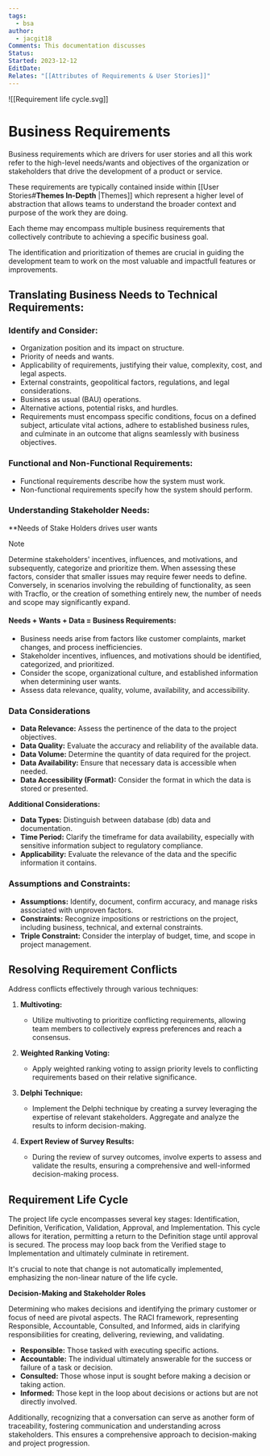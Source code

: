 ```yaml
---
tags:
  - bsa
author:
  - jacgit18
Comments: This documentation discusses
Status: 
Started: 2023-12-12
EditDate: 
Relates: "[[Attributes of Requirements & User Stories]]"
---
```


![[Requirement life cycle.svg]]

# Business Requirements 
Business requirements which are drivers for user stories and all this work refer to the high-level needs/wants and objectives of the organization or stakeholders that drive the development of a product or service.

These requirements are typically contained inside within [[User Stories#**Themes In-Depth** |Themes]] which represent a higher level of abstraction that allows teams to understand the broader context and purpose of the work they are doing.

Each theme may encompass multiple business requirements that collectively contribute to achieving a specific business goal.

The identification and prioritization of themes are crucial in guiding the development team to work on the most valuable and impactfull features or improvements.

## **Translating Business Needs to Technical Requirements:**

### **Identify and Consider:**
   - Organization position and its impact on structure.
   - Priority of needs and wants.
   - Applicability of requirements, justifying their value, complexity, cost, and legal aspects.
   - External constraints, geopolitical factors, regulations, and legal considerations.
   - Business as usual (BAU) operations.
   - Alternative actions, potential risks, and hurdles.
   - Requirements must encompass specific conditions, focus on a defined subject, articulate vital actions, adhere to established business rules, and culminate in an outcome that aligns seamlessly with business objectives.

### **Functional and Non-Functional Requirements:**
   - Functional requirements describe how the system must work.
   - Non-functional requirements specify how the system should perform.


### **Understanding Stakeholder Needs:**
**Needs of Stake Holders drives user wants
>[!note]
> Determine stakeholders' incentives, influences, and motivations, and subsequently, categorize and prioritize them. When assessing these factors, consider that smaller issues may require fewer needs to define. Conversely, in scenarios involving the rebuilding of functionality, as seen with Tracflo, or the creation of something entirely new, the number of needs and scope may significantly expand.
#### Needs + Wants + Data = Business Requirements:
   - Business needs arise from factors like customer complaints, market changes, and process inefficiencies.
   - Stakeholder incentives, influences, and motivations should be identified, categorized, and prioritized.
   - Consider the scope, organizational culture, and established information when determining user wants.
   - Assess data relevance, quality, volume, availability, and accessibility.

### Data Considerations
- **Data Relevance:** Assess the pertinence of the data to the project objectives.
- **Data Quality:** Evaluate the accuracy and reliability of the available data.
- **Data Volume:** Determine the quantity of data required for the project.
- **Data Availability:** Ensure that necessary data is accessible when needed.
- **Data Accessibility (Format):** Consider the format in which the data is stored or presented.

**Additional Considerations:**
- **Data Types:** Distinguish between database (db) data and documentation.
- **Time Period:** Clarify the timeframe for data availability, especially with sensitive information subject to regulatory compliance.
- **Applicability:** Evaluate the relevance of the data and the specific information it contains.

### **Assumptions and Constraints:**
   - **Assumptions:** Identify, document, confirm accuracy, and manage risks associated with unproven factors.
   - **Constraints:** Recognize impositions or restrictions on the project, including business, technical, and external constraints.
   - **Triple Constraint:** Consider the interplay of budget, time, and scope in project management.

## Resolving Requirement Conflicts
Address conflicts effectively through various techniques:

1. **Multivoting:**
   - Utilize multivoting to prioritize conflicting requirements, allowing team members to collectively express preferences and reach a consensus.

2. **Weighted Ranking Voting:**
   - Apply weighted ranking voting to assign priority levels to conflicting requirements based on their relative significance.

3. **Delphi Technique:**
   - Implement the Delphi technique by creating a survey leveraging the expertise of relevant stakeholders. Aggregate and analyze the results to inform decision-making.

4. **Expert Review of Survey Results:**
   - During the review of survey outcomes, involve experts to assess and validate the results, ensuring a comprehensive and well-informed decision-making process.

## Requirement Life Cycle 
The project life cycle encompasses several key stages: Identification, Definition, Verification, Validation, Approval, and Implementation. This cycle allows for iteration, permitting a return to the Definition stage until approval is secured. The process may loop back from the Verified stage to Implementation and ultimately culminate in retirement.

It's crucial to note that change is not automatically implemented, emphasizing the non-linear nature of the life cycle.

**Decision-Making and Stakeholder Roles**

Determining who makes decisions and identifying the primary customer or focus of need are pivotal aspects. The RACI framework, representing Responsible, Accountable, Consulted, and Informed, aids in clarifying responsibilities for creating, delivering, reviewing, and validating. 

- **Responsible:** Those tasked with executing specific actions.
- **Accountable:** The individual ultimately answerable for the success or failure of a task or decision.
- **Consulted:** Those whose input is sought before making a decision or taking action.
- **Informed:** Those kept in the loop about decisions or actions but are not directly involved.

Additionally, recognizing that a conversation can serve as another form of traceability, fostering communication and understanding across stakeholders. This ensures a comprehensive approach to decision-making and project progression.




